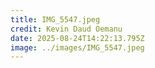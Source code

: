 ```yaml
---
title: IMG_5547.jpeg
credit: Kevin Daud Oemanu
date: 2025-08-24T14:22:13.795Z
image: ../images/IMG_5547.jpeg
---
```


